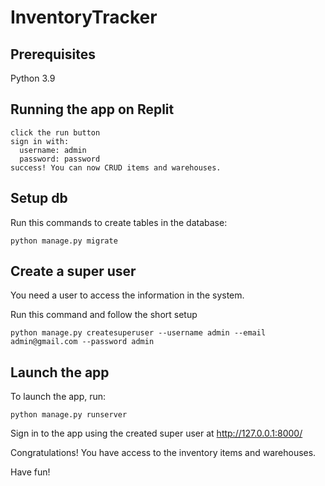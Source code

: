 # InventoryTracker

## Prerequisites

Python 3.9

## Running the app on Replit

    click the run button
    sign in with:
      username: admin
      password: password
    success! You can now CRUD items and warehouses.

## Setup db

Run this commands to create tables in the database:

    python manage.py migrate

## Create a super user

You need a user to access the information in the system.

Run this command and follow the short setup

    python manage.py createsuperuser --username admin --email admin@gmail.com --password admin

## Launch the app

To launch the app, run:

    python manage.py runserver

Sign in to the app using the created super user at http://127.0.0.1:8000/

Congratulations! You have access to the inventory items and warehouses.

Have fun!
